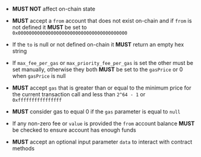 * **MUST NOT** affect on-chain state 

* **MUST** accept a `from` account that does not exist on-chain and if `from` is not defined it **MUST** be set to `0x0000000000000000000000000000000000000000`
 
* If the `to` is null or not defined on-chain it **MUST** return an empty hex string

* If `max_fee_per_gas` or `max_priority_fee_per_gas` is set the other must be set manually, otherwise they both **MUST** be set to the `gasPrice` or 0 when `gasPrice` is null

* **MUST** accept `gas` that is greater than or equal to the minimum price for the current transaction call and less than `2^64 - 1` or `0xffffffffffffffff` 

* **MUST** consider gas to equal 0 if the `gas` parameter is equal to `null` 

 * If any non-zero fee or `value` is provided the `from` account balance **MUST** be checked to ensure account has enough funds

* **MUST** accept an optional input parameter `data` to interact with contract methods

